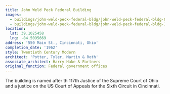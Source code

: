 ```yaml
---
title: John Weld Peck Federal Building
images:
  - buildings/john-weld-peck-federal-bldg/john-weld-peck-federal-bldg-0_lvr2gh
  - buildings/john-weld-peck-federal-bldg/john-weld-peck-federal-bldg-1_wbojix
location:
  lat: 39.1025458
  lng: -84.5095669
address: '550 Main St., Cincinnati, Ohio'
completion_date: '1962'
style: Twentieth Century Modern
architect: 'Potter, Tyler, Martin & Roth'
associate_architect: Harry Hake & Partners
original_function: Federal government offices
---
```


The building is named after th 117th Justice of the Supreme Court of Ohio and a justice on the US Court of Appeals for the Sixth Circuit in Cincinnati.
